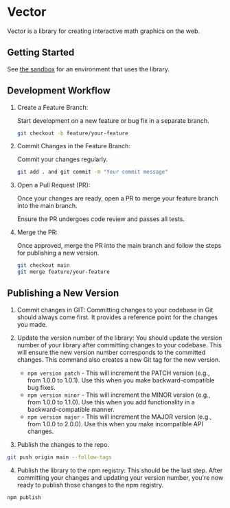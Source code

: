 # Vector

Vector is a library for creating interactive math graphics on the web.

## Getting Started

See [the sandbox](https://github.com/kurtbruns/vector-sandbox) for an environment that uses the library.

## Development Workflow 

1.	Create a Feature Branch:
    
    Start development on a new feature or bug fix in a separate branch.

    ```sh
    git checkout -b feature/your-feature
    ```
    
2.	Commit Changes in the Feature Branch:

    Commit your changes regularly.
    
    ```sh
    git add . and git commit -m "Your commit message"
    ```

3.	Open a Pull Request (PR):

    Once your changes are ready, open a PR to merge your feature branch into the main branch.

    Ensure the PR undergoes code review and passes all tests.

4.	Merge the PR:

    Once approved, merge the PR into the main branch and follow the steps for publishing a new version.

    ```sh
    git checkout main
    git merge feature/your-feature
    ```

## Publishing a New Version

1. Commit changes in GIT: Committing changes to your codebase in Git should always come first. It provides a reference point for the changes you made.

2. Update the version number of the library: You should update the version number of your library after committing changes to your codebase. This will ensure the new version number corresponds to the committed changes. This command also creates a new Git tag for the new version.

    - `npm version patch` - This will increment the PATCH version (e.g., from 1.0.0 to 1.0.1). Use this when you make backward-compatible bug fixes.
    - `npm version minor` - This will increment the MINOR version (e.g., from 1.0.0 to 1.1.0). Use this when you add functionality in a backward-compatible manner.
    - `npm version major` - This will increment the MAJOR version (e.g., from 1.0.0 to 2.0.0). Use this when you make incompatible API changes.

3. Publish the changes to the repo.

```sh
git push origin main --follow-tags
```

4. Publish the library to the npm registry: This should be the last step. After committing your changes and updating your version number, you're now ready to publish those changes to the npm registry.

```sh
npm publish
```
